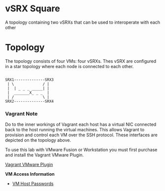 vSRX Square
=================

A topology containing two vSRXs that can be used to interoperate with each other

Topology
========

The topology consists of four VMs: four vSRXs. Thes vSRX are configured in a star topology where each node is connected to each other.

```

SRX1--------------SRX3
 | \             / |
 |  | _ _ _ _____| |
 |  _______X_ _ _  |
 | /             \ |
SRX2--------------SRX4

```

### Vagrant Note

Do to the inner workings of Vagrant each host has a virtual NIC connected back to the host running the virtual machines. This allows Vagrant to provision and control each VM over the SSH protocol. These interfaces are depicted on the topology above.

To use this lab with VMware Fusion or Workstation you must first purchase and install the Vagrant VMware Plugin.

[Vagrant VMware Plugin](https://www.vagrantup.com/vmware)

**VM Access Information**

-	[VM Host Passwords](https://github.com/JNPRAutomate/vSRX-Square/blob/master/docs/vmpasswords.md)
